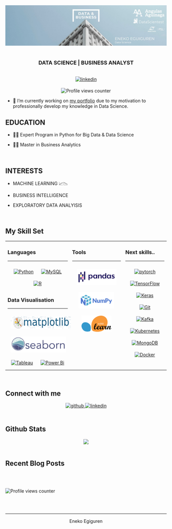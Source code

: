 <div id="header" align="center">
  <img src="https://github.com/enekoegiguren/enekoegiguren/blob/main/png/eneko_banner.jpg" width="1000"/>
</div>

<br/> 


  
### **<div align="center"> DATA SCIENCE | BUSINESS ANALYST</div>**  


<br/> 

<div align="center">
</a>
<a href="https://linkedin.com/in/enekoegiguren" target="_blank">
<img src=https://img.shields.io/badge/linkedin-%231E77B5.svg?&style=for-the-badge&logo=linkedin&logoColor=white alt=linkedin style="margin-bottom: 5px;" />
</a> 

![Profile views counter](https://komarev.com/ghpvc/?username=enekoegiguren&&style=flat-square) 


<div align="left">
  
- 🔭 I’m currently working on [my portfolio](https://github.com/enekoegiguren?tab=repositories) due to my motivation to professionally develop my knowledge in Data Science.
  

## **<div align="left"> EDUCATION</div>**  
  

- 🧑‍🎓 Expert Program in Python for Big Data & Data Science

  
  

- 🧑‍🎓 Master in Business Analytics
  
<br/>  
  
## **<div align="left"> INTERESTS</div>**  

- MACHINE LEARNING 📈📉 


- BUSINESS INTELLIGENCE


- EXPLORATORY DATA ANALYISIS
  
  

<br/>  


## My Skill Set  
<table><tr><td valign="top" width="40%">



### Languages
---
<div align="center">  
<a href="https://www.python.org/" target="_blank"><img style="margin: 10px" src="https://profilinator.rishav.dev/skills-assets/python-original.svg" alt="Python" height="50" /></a>  
<a href="https://www.mysql.com/" target="_blank"><img style="margin: 10px" src="https://profilinator.rishav.dev/skills-assets/mysql-original-wordmark.svg" alt="MySQL" height="50" /></a>  
<a href="https://www.r-project.org/" target="_blank"><img style="margin: 10px" src="https://profilinator.rishav.dev/skills-assets/r.svg" alt="R" height="50" /></a>  
</div>

### Data Visualisation 
---
<div align="center">  
<a href="https://matplotlib.org/" target="_blank"><img style="margin: 10px" src="https://github.com/enekoegiguren/enekoegiguren/blob/main/png/Matplotlib.svg.png" alt="Power Bi" height="40" /></a>
<a href="https://seaborn.pydata.org/" target="_blank"><img style="margin: 10px" src="https://github.com/enekoegiguren/enekoegiguren/blob/main/png/seaborn.svg.png" alt="Power Bi" height="50" /></a> 
<a href="https://www.tableau.com/" target="_blank"><img style="margin: 10px" src="https://profilinator.rishav.dev/skills-assets/tableau.svg" alt="Tableau" height="50" /></a>  
<a href="https://powerbi.microsoft.com/en-us/" target="_blank"><img style="margin: 10px" src="https://profilinator.rishav.dev/skills-assets/powerbi.png" alt="Power Bi" height="50" /></a>  


</td><td valign="top" width="33%">

  
### Tools
---
<div align="center">  
<a href="https://pandas.pydata.org/" target="_blank"><img style="margin: 10px" src="https://github.com/enekoegiguren/enekoegiguren/blob/main/png/Pandas_logo.svg.png" alt="R" height="50" /></a>  
<a href="https://numpy.org/" target="_blank"><img style="margin: 10px" src="https://github.com/enekoegiguren/enekoegiguren/blob/main/png/NumPy.svg.png" alt="R" height="50" /></a>  
<a href="https://scikit-learn.org/stable/" target="_blank"><img style="margin: 10px" src="https://github.com/enekoegiguren/enekoegiguren/blob/main/png/Scikit_learn.svg.png" alt="R" height="50" /></a>  
</div>


</td><td valign="top" width="33%">



### Next skills..   
---
<div align="center">  
<a href="https://pytorch.org/" target="_blank"><img style="margin: 10px" src="https://profilinator.rishav.dev/skills-assets/pytorch-icon.svg" alt="pytorch" height="50" /></a>  
<a href="https://www.tensorflow.org/" target="_blank"><img style="margin: 10px" src="https://profilinator.rishav.dev/skills-assets/tensorflow-icon.svg" alt="TensorFlow" height="50" /></a>  
<a href="https://keras.io/" target="_blank"><img style="margin: 10px" src="https://profilinator.rishav.dev/skills-assets/keras.png" alt="Keras" height="50" /></a>  
<a href="https://github.com/" target="_blank"><img style="margin: 10px" src="https://profilinator.rishav.dev/skills-assets/git-scm-icon.svg" alt="Git" height="50" /></a>  
<a href="https://kafka.apache.org/" target="_blank"><img style="margin: 10px" src="https://profilinator.rishav.dev/skills-assets/apache_kafka-icon.svg" alt="Kafka" height="50" /></a>  
<a href="https://kubernetes.io/" target="_blank"><img style="margin: 10px" src="https://profilinator.rishav.dev/skills-assets/kubernetes-icon.svg" alt="Kubernetes" height="50" /></a>  
<a href="https://www.mongodb.com/" target="_blank"><img style="margin: 10px" src="https://profilinator.rishav.dev/skills-assets/mongodb-original-wordmark.svg" alt="MongoDB" height="50" /></a>  
<a href="https://www.docker.com/" target="_blank"><img style="margin: 10px" src="https://profilinator.rishav.dev/skills-assets/docker-original-wordmark.svg" alt="Docker" height="50" /></a>  
</div>

</td></tr></table>  

<br/>  


## Connect with me  


<div align="center">
<a href="https://github.com/enekoegiguren" target="_blank">
<img src=https://img.shields.io/badge/github-%2324292e.svg?&style=for-the-badge&logo=github&logoColor=white alt=github style="margin-bottom: 5px;" />
</a>
<a href="https://linkedin.com/in/enekoegiguren" target="_blank">
<img src=https://img.shields.io/badge/linkedin-%231E77B5.svg?&style=for-the-badge&logo=linkedin&logoColor=white alt=linkedin style="margin-bottom: 5px;" />
</a>  
</div>  
  

<br/>  


## Github Stats  
<div align="center"><img src="https://github-readme-stats.vercel.app/api?username=enekoegiguren&show_icons=true&count_private=true&hide_border=true&theme=prussian" align="center" /></div>  

<br/>  


## Recent Blog Posts  
<!-- BLOG-POST-LIST:START -->  

<!-- BLOG-POST-LIST:END -->  

<br/>  

  

<br/>  

![Profile views counter](https://komarev.com/ghpvc/?username=enekoegiguren&&style=flat-square)  
  

<br/>  


<br />

----
<div align="center">Eneko Egiguren

